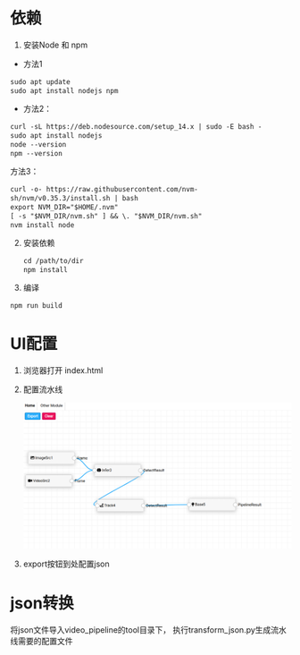 # 依赖

1. 安装Node 和 npm

* 方法1

```
sudo apt update
sudo apt install nodejs npm
```

* 方法2：

```
curl -sL https://deb.nodesource.com/setup_14.x | sudo -E bash -
sudo apt install nodejs
node --version
npm --version
```

方法3：

```
curl -o- https://raw.githubusercontent.com/nvm-sh/nvm/v0.35.3/install.sh | bash
export NVM_DIR="$HOME/.nvm"
[ -s "$NVM_DIR/nvm.sh" ] && \. "$NVM_DIR/nvm.sh"
nvm install node
```

2. 安装依赖

   ```
   cd /path/to/dir
   npm install
   ```
3. 编译

```
npm run build
```

# UI配置

1. 浏览器打开 index.html
2. 配置流水线

   ![My Image](image\README\1712490562834.png)
3. export按钮到处配置json

# json转换

将json文件导入video_pipeline的tool目录下， 执行transform_json.py生成流水线需要的配置文件
